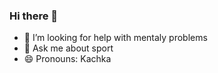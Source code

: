 ### Hi there 👋

- 🤔 I’m looking for help with mentaly problems
- 💬 Ask me about sport
- 😄 Pronouns: Kachka
